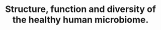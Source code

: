 ---
authors: Human Microbiome Project Consortium
carousel: false
dccs:
- HMP
doi: 10.1038/nature11234
featured: false
issue: '7402'
journal: Nature
keywords: '["Male", "Metagenomics", "RNA, Ribosomal, 16S", "Phenotype", "Young Adult",
  "Biodiversity", "Adult", "Bacteria", "Metabolic Networks and Pathways", "Metagenome",
  "Female", "Ecosystem", "Health", "Adolescent", "Humans"]'
landmark: true
layout: ../../layouts/Publication.astro
page: 207-14
pmcid: PMC3564958
pmid: 22699609
title: Structure, function and diversity of the healthy human microbiome.
volume: '486'
year: 2012

---